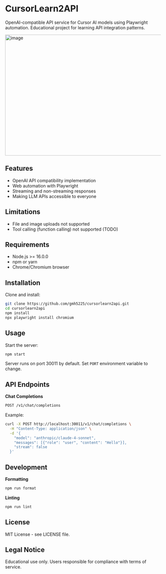 # CursorLearn2API

OpenAI-compatible API service for Cursor AI models using Playwright automation. Educational project for learning API integration patterns.

<img width="829" height="390" alt="image" src="https://github.com/user-attachments/assets/1e3a64fb-81e9-4818-817e-4f441fdcea02" />

## Features

- OpenAI API compatibility implementation
- Web automation with Playwright
- Streaming and non-streaming responses
- Making LLM APIs accessible to everyone

## Limitations

- File and image uploads not supported
- Tool calling (function calling) not supported (TODO)

## Requirements

- Node.js >= 16.0.0
- npm or yarn
- Chrome/Chromium browser

## Installation

Clone and install:
```bash
git clone https://github.com/gmh5225/cursorlearn2api.git
cd cursorlearn2api
npm install
npx playwright install chromium
```

## Usage

Start the server:
```bash
npm start
```

Server runs on port 30011 by default. Set `PORT` environment variable to change.

## API Endpoints

**Chat Completions**
```bash
POST /v1/chat/completions
```

Example:
```bash
curl -X POST http://localhost:30011/v1/chat/completions \
  -H "Content-Type: application/json" \
  -d '{
    "model": "anthropic/claude-4-sonnet",
    "messages": [{"role": "user", "content": "Hello"}],
    "stream": false
  }'
```

## Development

**Formatting**
```bash
npm run format
```

**Linting**
```bash
npm run lint
```

## License

MIT License - see LICENSE file.

## Legal Notice

Educational use only. Users responsible for compliance with terms of service.
